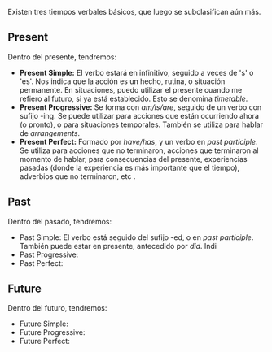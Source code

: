 Existen tres tiempos verbales básicos, que luego se subclasifican aún más.

## Present

Dentro del presente, tendremos:

- **Present Simple:** El verbo estará en infinitivo, seguido a veces de 's' o 'es'. Nos indica que la acción es un hecho, rutina, o situación permanente. En situaciones, puedo utilizar el presente cuando me refiero al futuro, si ya está establecido. Esto se denomina *timetable*.
- **Present Progressive:** Se forma con *am/is/are*, seguido de un verbo con sufijo -ing. Se puede utilizar para acciones que están ocurriendo ahora (o pronto), o para situaciones temporales. También se utiliza para hablar de *arrangements*.
- **Present Perfect:** Formado por *have/has*, y un verbo en *past participle*. Se utiliza para acciones que no terminaron, acciones que terminaron al momento de hablar, para consecuencias del presente, experiencias pasadas (donde la experiencia es más importante que el tiempo), adverbios que no terminaron, etc .

## Past

Dentro del pasado, tendremos:

- Past Simple: El verbo está seguido del sufijo -ed, o en *past participle*. También puede estar en presente, antecedido por *did*. Indi
- Past Progressive:
- Past Perfect:

## Future

Dentro del futuro, tendremos:

- Future Simple:
- Future Progressive:
- Future Perfect:
